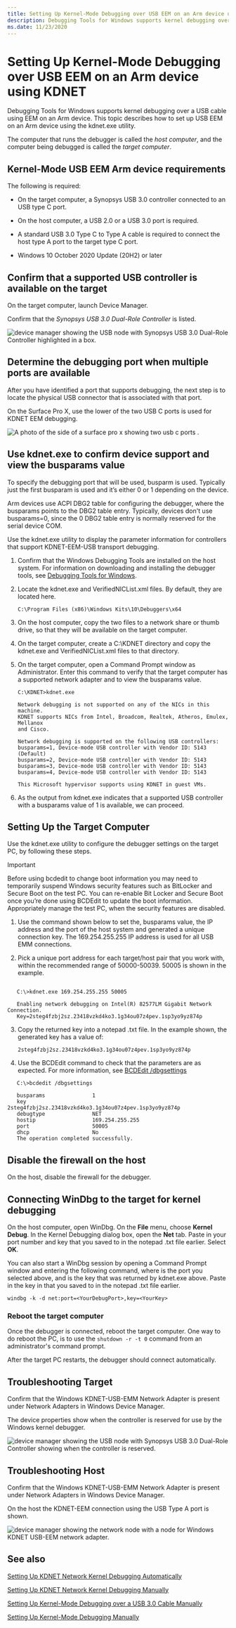 ```yaml
---
title: Setting Up Kernel-Mode Debugging over USB EEM on an Arm device using KDNET
description: Debugging Tools for Windows supports kernel debugging over a USB cable using EEM on an Arm device. This topic describes how to set up USB EEM on an Arm device using the kdnet.exe utility.
ms.date: 11/23/2020
---
```


# Setting Up Kernel-Mode Debugging over USB EEM on an Arm device using KDNET

Debugging Tools for Windows supports kernel debugging over a USB cable using EEM on an Arm device. This topic describes how to set up USB EEM on an Arm device using the kdnet.exe utility.

The computer that runs the debugger is called the *host computer*, and the computer being debugged is called the *target computer*.

## Kernel-Mode USB EEM Arm device requirements

The following is required:

- On the target computer, a Synopsys USB 3.0 controller connected to an USB type C port.

- On the host computer, a USB 2.0 or a USB 3.0 port is required.

- A standard USB 3.0 Type C to Type A cable is required to connect the host type A port to the target type C port.

- Windows 10 October 2020 Update (20H2) or later

## Confirm that a supported USB controller is available on the target

On the target computer, launch Device Manager.

Confirm that the *Synopsys USB 3.0 Dual-Role Controller* is listed.

![device manager showing the USB node with Synopsys USB 3.0 Dual-Role Controller highlighted in a box.](images/kdnet-usb-eem-device-manager-target.png)

## Determine the debugging port when multiple ports are available

After you have identified a port that supports debugging, the next step is to locate the physical USB connector that is associated with that port.

On the Surface Pro X, use the lower of the two USB C ports is used for KDNET EEM debugging.

![A photo of the side of a surface pro x showing two usb c ports .](images/kdnet-usb-eem-surface-pro-x-usb-ports.png)

## Use kdnet.exe to confirm device support and view the busparams value

To specify the debugging port that will be used, busparm is used. Typically just the first busparam is used and it’s either 0 or 1 depending on the device.

Arm devices use ACPI DBG2 table for configuring the debugger, where the busparams points to the DBG2 table entry. Typically, devices don't use busparams=0, since the 0 DBG2 table entry is normally reserved for the serial device COM.

Use the kdnet.exe utility to display the parameter information for controllers that support KDNET-EEM-USB transport debugging.

1. Confirm that the Windows Debugging Tools are installed on the host system. For information on downloading and installing the debugger tools, see [Debugging Tools for Windows](debugger-download-tools.md).

2. Locate the kdnet.exe and VerifiedNICList.xml files. By default, they are located here.

   `C:\Program Files (x86)\Windows Kits\10\Debuggers\x64`

3. On the host computer, copy the two files to a network share or thumb drive, so that they will be available on the target computer.

4. On the target computer, create a C:\KDNET directory and copy the kdnet.exe and VerifiedNICList.xml files to that directory.

5. On the target computer, open a Command Prompt window as Administrator. Enter this command to verify that the target computer has a supported network adapter and to view the busparams value.

   ```console
   C:\KDNET>kdnet.exe

   Network debugging is not supported on any of the NICs in this machine.
   KDNET supports NICs from Intel, Broadcom, Realtek, Atheros, Emulex, Mellanox
   and Cisco.

   Network debugging is supported on the following USB controllers:
   busparams=1, Device-mode USB controller with Vendor ID: 5143 (Default)
   busparams=2, Device-mode USB controller with Vendor ID: 5143
   busparams=3, Device-mode USB controller with Vendor ID: 5143
   busparams=4, Device-mode USB controller with Vendor ID: 5143

   This Microsoft hypervisor supports using KDNET in guest VMs.
   ```

6. As the output from kdnet.exe indicates that a supported USB controller with a busparams value of 1 is available, we can proceed.

## Setting Up the Target Computer

Use the kdnet.exe utility to configure the debugger settings on the target PC, by following these steps.

> [!IMPORTANT]
> Before using bcdedit to change boot information you may need to temporarily suspend Windows security features such as BitLocker and Secure Boot on the test PC.
> You can re-enable Bit Locker and Secure Boot once you’re done using BCDEdit to update the boot information.
> Appropriately manage the test PC, when the security features are disabled.  

1. Use the command shown below to set the, busparams value, the IP address and the port of the host system and generated a unique connection key. The 169.254.255.255 IP address is used for all USB EMM connections.

2. Pick a unique port address for each target/host pair that you work with, within the recommended range of 50000-50039. 50005 is shown in the example.

```console

   C:\>kdnet.exe 169.254.255.255 50005

   Enabling network debugging on Intel(R) 82577LM Gigabit Network Connection.
   Key=2steg4fzbj2sz.23418vzkd4ko3.1g34ou07z4pev.1sp3yo9yz874p
```

3. Copy the returned key into a notepad .txt file. In the example shown, the generated key has a value of:

   `2steg4fzbj2sz.23418vzkd4ko3.1g34ou07z4pev.1sp3yo9yz874p`

4. Use the BCDEdit command to check that the parameters are as expected. For more information, see [BCDEdit /dbgsettings](../devtest/bcdedit--dbgsettings.md)

```console
   C:\>bcdedit /dbgsettings

   busparams               1
   key                     2steg4fzbj2sz.23418vzkd4ko3.1g34ou07z4pev.1sp3yo9yz874p
   debugtype               NET
   hostip                  169.254.255.255
   port                    50005
   dhcp                    No
   The operation completed successfully.
 ```

## Disable the firewall on the host

On the host, disable the firewall for the debugger.

## Connecting WinDbg to the target for kernel debugging

On the host computer, open WinDbg. On the **File** menu, choose **Kernel Debug**. In the Kernel Debugging dialog box, open the **Net** tab. Paste in your port number and key that you saved to in the notepad .txt file earlier. Select **OK**.

You can also start a WinDbg session by opening a Command Prompt window and entering the following command, where is the port you selected above, and is the key that was returned by kdnet.exe above. Paste in the key in that you saved to in the notepad .txt file earlier.

   `windbg -k -d net:port=<YourDebugPort>,key=<YourKey>`

### Reboot the target computer

Once the debugger is connected, reboot the target computer. One way to do reboot the PC, is to use the `shutdown -r -t 0` command from an administrator's command prompt.

After the target PC restarts, the debugger should connect automatically.

## Troubleshooting Target

Confirm that the Windows KDNET-USB-EMM Network Adapter is present under Network Adapters in Windows Device Manager.

The device properties show when the controller is reserved for use by the Windows kernel debugger.

![device manager showing the USB node with Synopsys USB 3.0 Dual-Role Controller showing when the controller is reserved.](images/kdnet-usb-eem-device-manager-properties-active-target.png)

## Troubleshooting Host

Confirm that the Windows KDNET-USB-EMM Network Adapter is present under Network Adapters in Windows Device Manager.

On the host the KDNET-EEM connection using the USB Type A port is shown.

![device manager showing the network node with a node for Windows KDNET USB-EEM network adapter.](images/kdnet-usb-eem-device-manager-host-adapter.png)

## See also

[Setting Up KDNET Network Kernel Debugging Automatically](setting-up-a-network-debugging-connection-automatically.md)

[Setting Up KDNET Network Kernel Debugging Manually](setting-up-a-network-debugging-connection.md)

[Setting Up Kernel-Mode Debugging over a USB 3.0 Cable Manually](setting-up-a-usb-3-0-debug-cable-connection.md)

[Setting Up Kernel-Mode Debugging Manually](setting-up-kernel-mode-debugging-in-windbg--cdb--or-ntsd.md)
